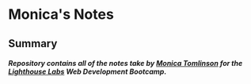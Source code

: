 # Monica's Notes
## Summary
##### Repository contains all of the notes take by [Monica Tomlinson]( git@github.com:mcdmtomlinson) for the [Lighthouse Labs](https://www.lighthouselabs.ca/) Web Development Bootcamp.